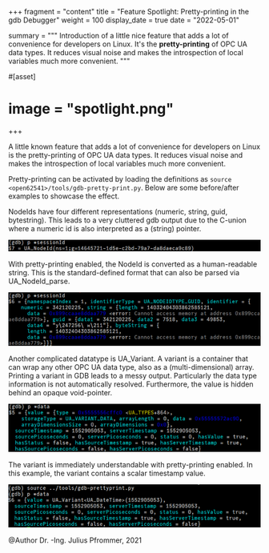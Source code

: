 +++
fragment = "content"
title = "Feature Spotlight: Pretty-printing in the gdb Debugger"
weight = 100
display_date = true
date = "2022-05-01"

summary = """
Introduction of a little nice feature that adds a lot of convenience for developers on Linux. It's the **pretty-printing** of OPC UA data types. It reduces visual noise and makes the introspection of local variables much more convenient. 
"""

#[asset]
#  image = "spotlight.png"
+++


A little known feature that adds a lot of convenience for developers on Linux is the pretty-printing of OPC UA data types. It reduces visual noise and makes the introspection of local variables much more convenient.

Pretty-printing can be activated by loading the definitions as ``source <open62541>/tools/gdb-pretty-print.py``.
Below are some before/after examples to showcase the effect.

NodeIds have four different representations (numeric, string, guid, bytestring).
This leads to a very cluttered gdb output due to the C-union where a numeric id is also interpreted as a (string) pointer.

![image](gdb_pretty_nodeid2.png)

With pretty-printing enabled, the NodeId is converted as a human-readable string.
This is the standard-defined format that can also be parsed via UA_NodeId_parse.

![image](gdb_pretty_nodeid1.png)


Another complicated datatype is UA_Variant. A variant is a container that can wrap any other OPC UA data type, also as a (multi-dimensional) array. Printing a variant in GDB leads to a messy output. Particularly the data type information is not automatically resolved. Furthermore, the value is hidden behind an opaque void-pointer.

![image](gdb_pretty1.png)


 The variant is immediately understandable with pretty-printing enabled. In this example, the variant contains a scalar timestamp value.

![image](gdb_pretty2.png)


@Author Dr. -Ing. Julius Pfrommer, 2021


